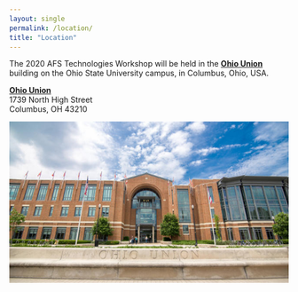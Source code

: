 ```yaml
---
layout: single
permalink: /location/
title: "Location"
---
```


The 2020 AFS Technologies Workshop will be held in the **[Ohio Union][1]** building
on the Ohio State University campus, in Columbus, Ohio, USA.

**[Ohio Union][1]**<br/>
1739 North High Street<br/>
Columbus, OH 43210<br/>

<img src="/assets/images/ohio-union-exterior-web-image-640x369.jpg" alt="Ohio Union"/>

[1]: https://ohiounion.osu.edu/

